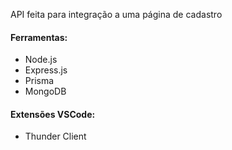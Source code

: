 API feita para integração a uma página de cadastro
#### Ferramentas: 
- Node.js
- Express.js
- Prisma
- MongoDB
#### Extensões VSCode:
- Thunder Client
